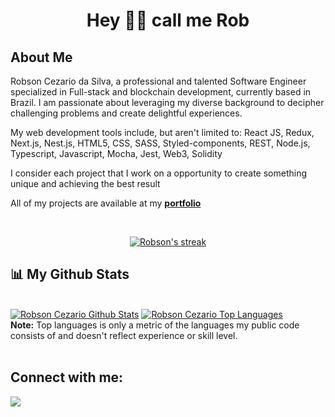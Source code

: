 <h1 align="center">Hey 👋🏻 call me Rob</h1>


## About Me

Robson Cezario da Silva, a professional and talented Software Engineer specialized in Full-stack and blockchain development, currently based in Brazil. I am passionate about leveraging my diverse background to decipher challenging problems and create delightful experiences.

My web development tools include, but aren't limited to: React JS, Redux, Next.js, Nest.js, HTML5, CSS, SASS, Styled-components, REST, Node.js, Typescript, Javascript, Mocha, Jest, Web3, Solidity

I consider each project that I work on a opportunity to create something unique and achieving the best result

All of my projects are available at my **[portfolio](https://robsoncezario.com)**


<br/>

<p align="center">
    <a href="https://github.com/robsoncezario/github-readme-streak-stats">
        <img title="🔥 Get streak stats for your profile at git.io/streak-stats" alt="Robson's streak" src="https://github-readme-streak-stats.herokuapp.com/?user=robsoncezario&theme=black-ice&hide_border=true&stroke=0000&background=060A0CD0"/>
    </a>
</p>

## 📊 My Github Stats

  <br/>
    <a href="https://github.com/robsoncezario/github-readme-stats"><img alt="Robson Cezario Github Stats" src="https://github-readme-stats.vercel.app/api?username=robsoncezario&show_icons=true&count_private=true&theme=react&hide_border=true&bg_color=0D1117" /></a>
  <a href="https://github.com/robsoncezario/github-readme-stats"><img alt="Robson Cezario Top Languages" src="https://github-readme-stats.vercel.app/api/top-langs/?username=robsoncezario&langs_count=8&count_private=true&layout=compact&theme=react&hide_border=true&bg_color=0D1117" /></a>
  <br/>
  <b>Note:</b> Top languages is only a metric of the languages my public code consists of and doesn't reflect experience or skill level.

<br/>
<br/>

## Connect with me:
<p align="left">

<a href = "https://www.linkedin.com/in/robsoncezario/"><img src="https://img.icons8.com/fluent/48/000000/linkedin.png"/></a>

</p>
